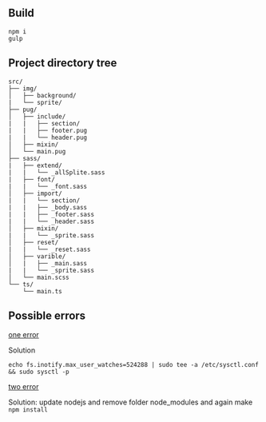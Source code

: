 ## Build
```
npm i
gulp
```
## Project directory tree
```
src/
├── img/
│	├── background/
|	└── sprite/
├── pug/
│	├── include/
|	|	├── section/
|	|	├── footer.pug
|	|	└── header.pug
│	├── mixin/
│	└── main.pug
├── sass/
|	├── extend/
|	|	└── _allSplite.sass
|	├── font/
|	|	└── _font.sass
│	├── import/
|	|	└── section/
|	|	├── _body.sass
|	|	├── _footer.sass
|	|	└── _header.sass
│	├── mixin/
|	|	└── _sprite.sass
│	├── reset/
|	|	└── _reset.sass
│	├── varible/
│	|	├── _main.sass
|	|	└── _sprite.sass
│	└── main.scss
└── ts/
	└── main.ts
```

## Possible errors
[one error](https://stackoverflow.com/questions/16748737/grunt-watch-error-waiting-fatal-error-watch-enospc)

Solution
```
echo fs.inotify.max_user_watches=524288 | sudo tee -a /etc/sysctl.conf && sudo sysctl -p
```
[two error](https://github.com/sindresorhus/gulp-autoprefixer/issues/83)

Solution: update nodejs and remove folder node_modules and again make ```npm install```
